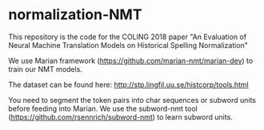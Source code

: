 # normalization-NMT
This repository is the code for the COLING 2018 paper "An Evaluation of Neural Machine Translation Models on Historical Spelling Normalization"

We use Marian framework (https://github.com/marian-nmt/marian-dev) to train our NMT models. 

The dataset can be found here: 
http://stp.lingfil.uu.se/histcorp/tools.html

You need to segment the token pairs into char sequences or subword units before feeding into Marian. 
We use the subword-nmt tool (https://github.com/rsennrich/subword-nmt) to learn subword units. 

